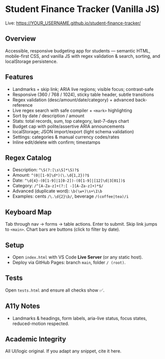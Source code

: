 # Student Finance Tracker (Vanilla JS)

Live: https://YOUR_USERNAME.github.io/student-finance-tracker/

## Overview
Accessible, responsive budgeting app for students — semantic HTML, mobile-first CSS, and vanilla JS with regex validation & search, sorting, and localStorage persistence.

## Features
- Landmarks + skip link; ARIA live regions; visible focus; contrast-safe
- Responsive (360 / 768 / 1024), sticky table header, subtle transitions
- Regex validation (desc/amount/date/category) + advanced back-reference
- Live regex search with safe compiler + `<mark>` highlighting
- Sort by date / description / amount
- Stats: total records, sum, top category, last-7-days chart
- Budget cap with polite/assertive ARIA announcements
- localStorage; JSON import/export (light schema validation)
- Settings: categories & manual currency codes/rates
- Inline edit/delete with confirm; timestamps

## Regex Catalog
- Description: `^\S(?:[\s\S]*\S)?$`
- Amount: `^(0|[1-9]\d*)(\.\d{1,2})?$`
- Date: `^\d{4}-(0[1-9]|1[0-2])-(0[1-9]|[12]\d|3[01])$`
- Category: `/^[A-Za-z]+(?:[ -][A-Za-z]+)*$/`
- Advanced (duplicate word): `\b(\w+)\s+\1\b`
- Examples: cents `/\.\d{2}\b/`, beverage `/(coffee|tea)/i`

## Keyboard Map
Tab through nav → forms → table actions. Enter to submit. Skip link jumps to `<main>`. Chart bars are buttons (click to filter by date).

## Setup
- Open `index.html` with VS Code **Live Server** (or any static host).
- Deploy via GitHub Pages: branch `main`, folder `/ (root)`.

## Tests
Open `tests.html` and ensure all checks show ✅.

## A11y Notes
- Landmarks & headings, form labels, aria-live status, focus states, reduced-motion respected.

## Academic Integrity
All UI/logic original. If you adapt any snippet, cite it here.
